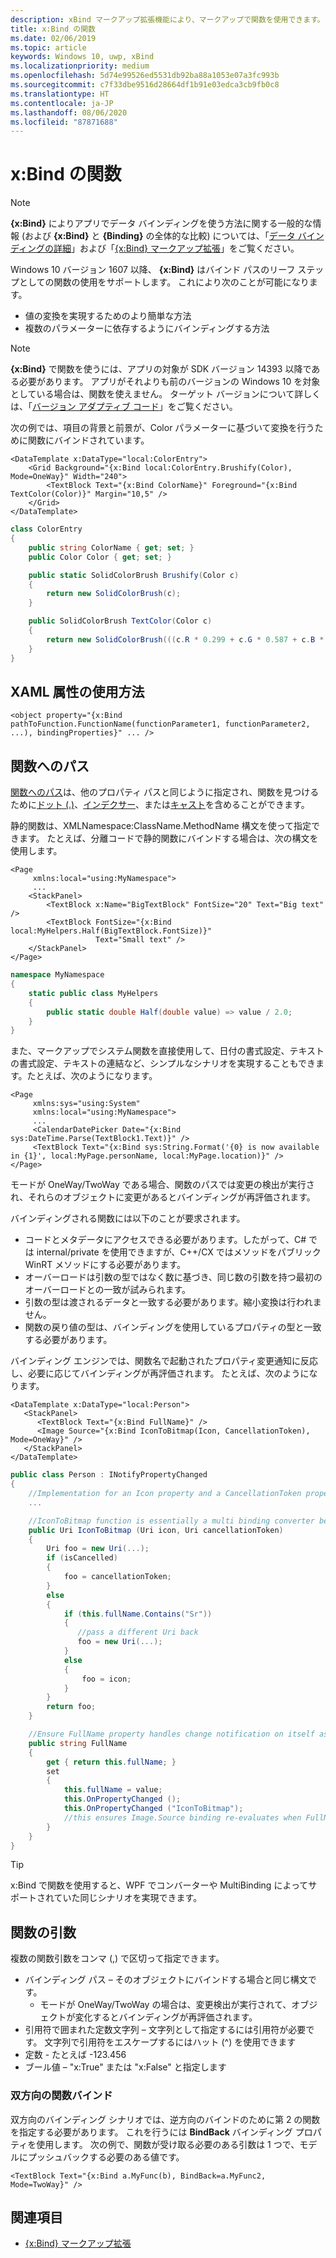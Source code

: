 ```yaml
---
description: xBind マークアップ拡張機能により、マークアップで関数を使用できます。
title: x:Bind の関数
ms.date: 02/06/2019
ms.topic: article
keywords: Windows 10, uwp, xBind
ms.localizationpriority: medium
ms.openlocfilehash: 5d74e99526ed5531db92ba88a1053e07a3fc993b
ms.sourcegitcommit: c7f33dbe9516d28664df1b91e03edca3cb9fb0c8
ms.translationtype: HT
ms.contentlocale: ja-JP
ms.lasthandoff: 08/06/2020
ms.locfileid: "87871688"
---
```

# <a name="functions-in-xbind"></a>x:Bind の関数

> [!NOTE]
> **{x:Bind}** によりアプリでデータ バインディングを使う方法に関する一般的な情報 (および **{x:Bind}** と **{Binding}** の全体的な比較) については、「[データ バインディングの詳細](data-binding-in-depth.md)」および「[{x:Bind} マークアップ拡張](../xaml-platform/x-bind-markup-extension.md)」をご覧ください。

Windows 10 バージョン 1607 以降、 **{x:Bind}** はバインド パスのリーフ ステップとしての関数の使用をサポートします。 これにより次のことが可能になります。

- 値の変換を実現するためのより簡単な方法
- 複数のパラメーターに依存するようにバインディングする方法

> [!NOTE]
> **{x:Bind}** で関数を使うには、アプリの対象が SDK バージョン 14393 以降である必要があります。 アプリがそれよりも前のバージョンの Windows 10 を対象としている場合は、関数を使えません。 ターゲット バージョンについて詳しくは、「[バージョン アダプティブ コード](https://docs.microsoft.com/windows/uwp/debug-test-perf/version-adaptive-code)」をご覧ください。

次の例では、項目の背景と前景が、Color パラメーターに基づいて変換を行うために関数にバインドされています。

```xaml
<DataTemplate x:DataType="local:ColorEntry">
    <Grid Background="{x:Bind local:ColorEntry.Brushify(Color), Mode=OneWay}" Width="240">
        <TextBlock Text="{x:Bind ColorName}" Foreground="{x:Bind TextColor(Color)}" Margin="10,5" />
    </Grid>
</DataTemplate>
```

```csharp
class ColorEntry
{
    public string ColorName { get; set; }
    public Color Color { get; set; }

    public static SolidColorBrush Brushify(Color c)
    {
        return new SolidColorBrush(c);
    }

    public SolidColorBrush TextColor(Color c)
    {
        return new SolidColorBrush(((c.R * 0.299 + c.G * 0.587 + c.B * 0.114) > 150) ? Colors.Black : Colors.White);
    }
}
```

## <a name="xaml-attribute-usage"></a>XAML 属性の使用方法

```xaml
<object property="{x:Bind pathToFunction.FunctionName(functionParameter1, functionParameter2, ...), bindingProperties}" ... />
```

## <a name="path-to-the-function"></a>関数へのパス

[関数へのパス](../xaml-platform/x-bind-markup-extension.md#property-path)は、他のプロパティ パスと同じように指定され、関数を見つけるために[ドット (.)](../xaml-platform/x-bind-markup-extension.md#property-path-resolution)、[インデクサー](../xaml-platform/x-bind-markup-extension.md#collections)、または[キャスト](../xaml-platform/x-bind-markup-extension.md#casting)を含めることができます。

静的関数は、XMLNamespace:ClassName.MethodName 構文を使って指定できます。 たとえば、分離コードで静的関数にバインドする場合は、次の構文を使用します。

```xaml
<Page 
     xmlns:local="using:MyNamespace">
     ...
    <StackPanel>
        <TextBlock x:Name="BigTextBlock" FontSize="20" Text="Big text" />
        <TextBlock FontSize="{x:Bind local:MyHelpers.Half(BigTextBlock.FontSize)}" 
                   Text="Small text" />
    </StackPanel>
</Page>
```

```csharp
namespace MyNamespace
{
    static public class MyHelpers
    {
        public static double Half(double value) => value / 2.0;
    }
}
```

また、マークアップでシステム関数を直接使用して、日付の書式設定、テキストの書式設定、テキストの連結など、シンプルなシナリオを実現することもできます。たとえば、次のようになります。

```xaml
<Page 
     xmlns:sys="using:System"
     xmlns:local="using:MyNamespace">
     ...
     <CalendarDatePicker Date="{x:Bind sys:DateTime.Parse(TextBlock1.Text)}" />
     <TextBlock Text="{x:Bind sys:String.Format('{0} is now available in {1}', local:MyPage.personName, local:MyPage.location)}" />
</Page>
```

モードが OneWay/TwoWay である場合、関数のパスでは変更の検出が実行され、それらのオブジェクトに変更があるとバインディングが再評価されます。

バインディングされる関数には以下のことが要求されます。

- コードとメタデータにアクセスできる必要があります。したがって、C# では internal/private を使用できますが、C++/CX ではメソッドをパブリック WinRT メソッドにする必要があります。
- オーバーロードは引数の型ではなく数に基づき、同じ数の引数を持つ最初のオーバーロードとの一致が試みられます。
- 引数の型は渡されるデータと一致する必要があります。縮小変換は行われません。
- 関数の戻り値の型は、バインディングを使用しているプロパティの型と一致する必要があります。

バインディング エンジンでは、関数名で起動されたプロパティ変更通知に反応し、必要に応じてバインディングが再評価されます。 たとえば、次のようになります。

```xaml
<DataTemplate x:DataType="local:Person">
   <StackPanel>
      <TextBlock Text="{x:Bind FullName}" />
      <Image Source="{x:Bind IconToBitmap(Icon, CancellationToken), Mode=OneWay}" />
   </StackPanel>
</DataTemplate>
```

```csharp
public class Person : INotifyPropertyChanged
{
    //Implementation for an Icon property and a CancellationToken property with PropertyChanged notifications
    ...

    //IconToBitmap function is essentially a multi binding converter between several options.
    public Uri IconToBitmap (Uri icon, Uri cancellationToken)
    {
        Uri foo = new Uri(...);        
        if (isCancelled)
        {
            foo = cancellationToken;
        }
        else 
        {
            if (this.fullName.Contains("Sr"))
            {
               //pass a different Uri back
               foo = new Uri(...);
            }
            else
            {
                foo = icon;
            }
        }
        return foo;
    }

    //Ensure FullName property handles change notification on itself as well as IconToBitmap since the function uses it
    public string FullName
    {
        get { return this.fullName; }
        set
        {
            this.fullName = value;
            this.OnPropertyChanged ();
            this.OnPropertyChanged ("IconToBitmap"); 
            //this ensures Image.Source binding re-evaluates when FullName changes in addition to Icon and CancellationToken
        }
    }
}
```

> [!TIP]
> x:Bind で関数を使用すると、WPF でコンバーターや MultiBinding によってサポートされていた同じシナリオを実現できます。

## <a name="function-arguments"></a>関数の引数

複数の関数引数をコンマ (,) で区切って指定できます。

- バインディング パス – そのオブジェクトにバインドする場合と同じ構文です。
  - モードが OneWay/TwoWay の場合は、変更検出が実行されて、オブジェクトが変化するとバインディングが再評価されます。
- 引用符で囲まれた定数文字列 – 文字列として指定するには引用符が必要です。 文字列で引用符をエスケープするにはハット (^) を使用できます
- 定数 - たとえば -123.456
- ブール値 – "x:True" または "x:False" と指定します

### <a name="two-way-function-bindings"></a>双方向の関数バインド

双方向のバインディング シナリオでは、逆方向のバインドのために第 2 の関数を指定する必要があります。 これを行うには **BindBack** バインディング プロパティを使用します。 次の例で、関数が受け取る必要のある引数は 1 つで、モデルにプッシュバックする必要のある値です。

```xaml
<TextBlock Text="{x:Bind a.MyFunc(b), BindBack=a.MyFunc2, Mode=TwoWay}" />
```

## <a name="see-also"></a>関連項目
* [{x:Bind} マークアップ拡張](../xaml-platform/x-bind-markup-extension.md)
